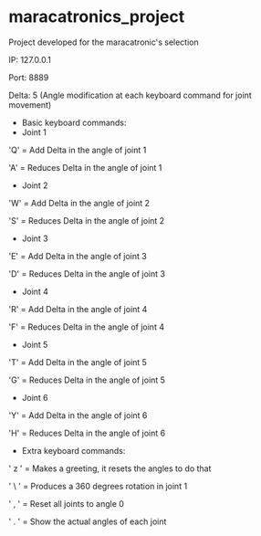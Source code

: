 # maracatronics_project
Project developed for the maracatronic's selection

IP: 127.0.0.1

Port: 8889

Delta: 5 (Angle modification at each keyboard command for joint movement)

* Basic keyboard commands:
* Joint 1

'Q' = Add Delta in the angle of joint 1

'A' = Reduces Delta in the angle of joint 1

* Joint 2

'W' = Add Delta in the angle of joint 2

'S' = Reduces Delta in the angle of joint 2

* Joint 3

'E' = Add Delta in the angle of joint 3

'D' = Reduces Delta in the angle of joint 3

* Joint 4

'R' = Add Delta in the angle of joint 4

'F' = Reduces Delta in the angle of joint 4

* Joint 5

'T' = Add Delta in the angle of joint 5

'G' = Reduces Delta in the angle of joint 5

* Joint 6

'Y' = Add Delta in the angle of joint 6

'H' = Reduces Delta in the angle of joint 6

* Extra keyboard commands:

' z ' = Makes a greeting, it resets the angles to do that

' \ ' = Produces a 360 degrees rotation in joint 1

' , ' = Reset all joints to angle 0

' . ' = Show the actual angles of each joint
